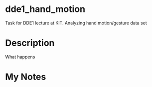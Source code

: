 # dde1_hand_motion
Task for DDE1 lecture at KIT. Analyzing hand motion/gesture data set

# Description
What happens

# My Notes